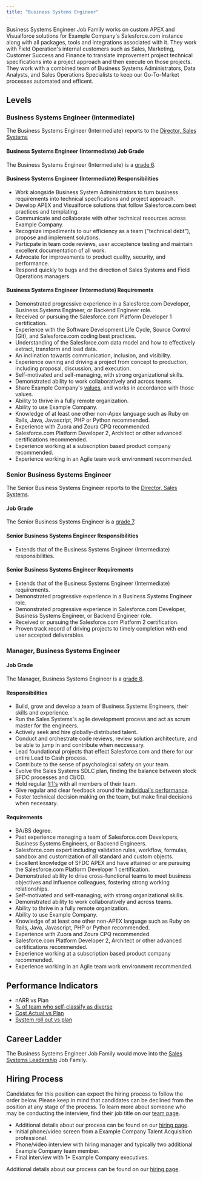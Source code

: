 ```yaml
---
title: "Business Systems Engineer"
---
```


Business Systems Engineer Job Family works on custom APEX and Visualforce solutions for Example Company's Salesforce.com instance along with all packages, tools and integrations associated with it.
They work with Field Operation's internal customers such as Sales, Marketing, Customer Success and Finance to translate improvement project technical specifications into a project approach and then execute on those projects.
They work with a combined team of Business Systems Administrators, Data Analysts, and Sales Operations Specialists to keep our Go-To-Market processes automated and efficent.

## Levels

### Business Systems Engineer (Intermediate)

The Business Systems Engineer (Intermediate) reports to the [Director, Sales Systems](/job-families/sales/senior-manager-sales-systems/#director-sales-systems)

#### Business Systems Engineer (Intermediate) Job Grade

The Business Systems Engineer (Intermediate) is a [grade 6](/handbook/total-rewards/compensation/compensation-calculator/#example_company-job-grades).

#### Business Systems Engineer (Intermediate) Responsibilities

- Work alongside Business System Administrators to turn business requirements into technical specfications and project approach.
- Develop APEX and Visualforce solutions that follow Salesforce.com best practices and templating.
- Communicate and collaborate with other technical resources across Example Company.
- Recognize impediments to our efficiency as a team ("technical debt"), propose and implement solutions.
- Particpate in team code reviews, user acceptence testing and maintain excellent documentation of all work.
- Advocate for improvements to product quality, security, and performance.
- Respond quickly to bugs and the direction of Sales Systems and Field Operations managers.

#### Business Systems Engineer (Intermediate) Requirements

- Demonstrated progressive experience in a Salesforce.com Developer, Business Systems Engineer, or Backend Engineer role.
- Received or pursuing the Salesforce.com Platform Developer 1 certification.
- Experience with the Software Development Life Cycle, Source Control (Git), and Salesforce.com coding best practices.
- Understanding of the Salesforce.com data model and how to effectively extract, transform and load data.
- An inclination towards communication, inclusion, and visibility.
- Experience owning and driving a project from concept to production, including proposal, discussion, and execution.
- Self-motivated and self-managing, with strong organizational skills.
- Demonstrated ability to work collaboratively and across teams.
- Share Example Company's [values](/handbook/values/), and works in accordance with those values.
- Ability to thrive in a fully remote organization.
- Ability to use Example Company.
- Knowledge of at least one other non-Apex language such as Ruby on Rails, Java, Javascript, PHP or Python recommended.
- Experience with Zuora and Zoura CPQ recommended.
- Salesforce.com Platform Developer 2, Architect or other advanced certifications recommended.
- Experience working at a subscription based product company recommended.
- Experience working in an Agile team work environment recommended.

### Senior Business Systems Engineer

The Senior Business Systems Engineer reports to the [Director, Sales Systems](/job-families/sales/senior-manager-sales-systems/#director-sales-systems).

#### Job Grade

The Senior Business Systems Engineer is a [grade 7](/handbook/total-rewards/compensation/compensation-calculator/#example_company-job-grades).

#### Senior Business Systems Engineer Responsibilities

- Extends that of the Business Systems Engineer (Intermediate) responsibilities.

#### Senior Business Systems Engineer Requirements

- Extends that of the Business Systems Engineer (Intermediate) requirements.
- Demonstrated progressive experience in a Business Systems Engineer role.
- Demonstrated progressive experience in Salesforce.com Developer, Business Systems Engineer, or Backend Engineer role.
- Received or pursuing the Salesforce.com Platform 2 certification.
- Proven track record of driving projects to timely completion with end user accepted deliverables.

### Manager, Business Systems Engineer

#### Job Grade

The Manager, Business Systems Engineer is a [grade 8](/handbook/total-rewards/compensation/compensation-calculator/#example_company-job-grades).

#### Responsibilities

- Build, grow and develop a team of Business Systems Engineers, their skills and experience.
- Run the Sales Systems's agile development process and act as scrum master for the engineers.
- Actively seek and hire globally-distributed talent.
- Conduct and orchestrate code reviews, review solution architecture, and be able to jump in and contribute when neccessary.
- Lead foundational projects that effect Salesforce.com and there for our entire Lead to Cash process.
- Contribute to the sense of psychological safety on your team.
- Evolve the Sales Systems SDLC plan, finding the balance between stock SFDC processes and CI/CD.
- Hold regular [1:1's](/handbook/leadership/1-1/) with all members of their team.
- Give regular and clear feedback around the [individual's performance](/handbook/leadership/1-1/suggested-agenda-format/).
- Foster technical decision making on the team, but make final decisions when necessary.

#### Requirements

- BA/BS degree.
- Past experience managing a team of Salesforce.com Developers, Business Systems Engineers, or Backend Engineers.
- Salesforce.com expert including validation rules, workflow, formulas, sandbox and customization of all standard and custom objects.
- Excellent knowledge of SFDC APEX and have attained or are pursuing the Salesforce.com Platform Developer 1 certification.
- Demonstrated ability to drive cross-functional teams to meet business objectives and influence colleagues, fostering strong working relationships.
- Self-motivated and self-managing, with strong organizational skills.
- Demonstrated ability to work collaboratively and across teams.
- Ability to thrive in a fully remote organization.
- Ability to use Example Company.
- Knowledge of at least one other non-APEX language such as Ruby on Rails, Java, Javascript, PHP or Python recommended.
- Experience with Zuora and Zoura CPQ recommended.
- Salesforce.com Platform Developer 2, Architect or other advanced certifications recommended.
- Experience working at a subscription based product company recommended.
- Experience working in an Agile team work environment recommended.

## Performance Indicators

- nARR vs Plan
- [% of team who self-classify as diverse](https://internal.example_company.com/handbook/it/it-performance-indicators/#percent--of-team-who-self-classify-as-diverse)
- [Cost Actual vs Plan](https://internal.example_company.com/handbook/it/it-performance-indicators/#cost-actual-vs-plan)
- [System roll out vs plan](https://internal.example_company.com/handbook/it/it-performance-indicators/#system-roll-out-vs-plan)

## Career Ladder

The Business Systems Engineer Job Family would move into the [Sales Systems Leadership](/job-families/sales/senior-manager-sales-systems/) Job Family.

## Hiring Process

Candidates for this position can expect the hiring process to follow the order below. Please keep in mind that candidates can be declined from the position at any stage of the process. To learn more about someone who may be conducting the interview, find their job title on our [team page](/handbook/company/team/).

- Additional details about our process can be found on our [hiring page](/handbook/hiring/).
- Initial phone/video screen from a Example Company Talent Acquisition professional.
- Phone/video interview with hiring manager and typically two additional Example Company team member.
- Final interview with 1+ Example Company executives.

Additional details about our process can be found on our [hiring page](/handbook/hiring/).
